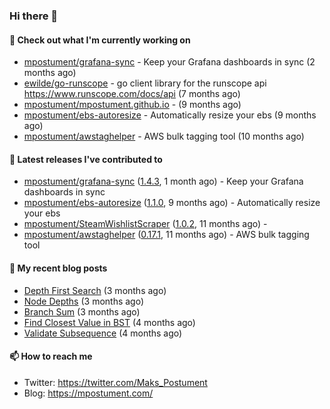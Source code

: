 ### Hi there 👋

#### 👷 Check out what I'm currently working on

- [mpostument/grafana-sync](https://github.com/mpostument/grafana-sync) - Keep your Grafana dashboards in sync (2 months ago)
- [ewilde/go-runscope](https://github.com/ewilde/go-runscope) - go client library for the runscope  api https://www.runscope.com/docs/api (7 months ago)
- [mpostument/mpostument.github.io](https://github.com/mpostument/mpostument.github.io) -  (9 months ago)
- [mpostument/ebs-autoresize](https://github.com/mpostument/ebs-autoresize) - Automatically resize your ebs (9 months ago)
- [mpostument/awstaghelper](https://github.com/mpostument/awstaghelper) - AWS bulk tagging tool (10 months ago)

#### 🔭 Latest releases I've contributed to

- [mpostument/grafana-sync](https://github.com/mpostument/grafana-sync) ([1.4.3](https://github.com/mpostument/grafana-sync/releases/tag/1.4.3), 1 month ago) - Keep your Grafana dashboards in sync
- [mpostument/ebs-autoresize](https://github.com/mpostument/ebs-autoresize) ([1.1.0](https://github.com/mpostument/ebs-autoresize/releases/tag/1.1.0), 9 months ago) - Automatically resize your ebs
- [mpostument/SteamWishlistScraper](https://github.com/mpostument/SteamWishlistScraper) ([1.0.2](https://github.com/mpostument/SteamWishlistScraper/releases/tag/1.0.2), 11 months ago) - 
- [mpostument/awstaghelper](https://github.com/mpostument/awstaghelper) ([0.17.1](https://github.com/mpostument/awstaghelper/releases/tag/0.17.1), 11 months ago) - AWS bulk tagging tool

#### 📜 My recent blog posts

- [Depth First Search](https://mpostument.com/2021/09/06/depth-first-search/) (3 months ago)
- [Node Depths](https://mpostument.com/2021/08/26/node-depths/) (3 months ago)
- [Branch Sum](https://mpostument.com/2021/08/23/branch-sum/) (3 months ago)
- [Find Closest Value in BST](https://mpostument.com/2021/08/10/find-closest-value-in-bst/) (4 months ago)
- [Validate Subsequence](https://mpostument.com/2021/08/05/validate-subsequence/) (4 months ago)

#### 📫 How to reach me

- Twitter: https://twitter.com/Maks_Postument
- Blog: https://mpostument.com/

